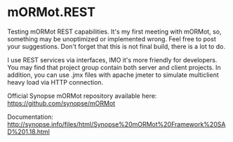 ﻿# mORMot.REST
Testing mORMot REST capabilities.
It's my first meeting with mORMot, so, something may be unoptimized or implemented wrong.
Feel free to post your suggestions.
Don't forget that this is not final build, there is a lot to do.

I use REST services via interfaces, IMO it's more friendly for developers.
You may find that project group contain both server and client projects.
In addition, you can use .jmx files with apache jmeter to simulate multiclient heavy load via HTTP connection.

Official Synopse mORMot repository available here:
https://github.com/synopse/mORMot

Documentation:
http://synopse.info/files/html/Synopse%20mORMot%20Framework%20SAD%201.18.html